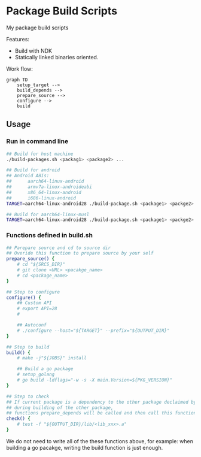 # Package Build Scripts

My package build scripts

Features:

- Build with NDK
- Statically linked binaries oriented.

Work flow:

```mermaid
graph TD
    setup_target -->
    build_depends -->
    prepare_source -->
    configure -->
    build
```

## Usage

### Run in command line

```sh
## Build for host machine
./build-packages.sh <packag1> <package2> ...

## Build for android
## Android ABIs:
##      aarch64-linux-android
##      armv7a-linux-androideabi
##      x86_64-linux-android
##      i686-linux-android
TARGET=aarch64-linux-android28 ./build-package.sh <package1> <packge2> ...

## Build for aarch64-linux-musl
TARGET=aarch64-linux-android28 ./build-package.sh <package1> <packge2> ...

```

### Functions defined in build.sh

```sh
## Parepare source and cd to source dir
## Overide this function to prepare source by your self
prepare_source() {
    # cd "${SRCS_DIR}"
    # git clone <URL> <pacakge_name>
    # cd <package_name>
}
```

```sh
## Step to configure
configure() {
    ## Custom API
    # export API=28
    #

    ## Autoconf
    # ./configure --host="${TARGET}" --prefix="${OUTPUT_DIR}"
}
```

```sh
## Step to build
build() {
    # make -j"${JOBS}" install

    ## Build a go package
    # setup_golang
    # go build -ldflags="-w -s -X main.Version=${PKG_VERSION}"
}
```

```sh
## Step to check
## If current package is a dependency to the other package declaimed by function 'depends',
## during building of the other package,
## functions prepare_depends will be called and then call this function to check if it is built.
check() {
    # test -f "${OUTPUT_DIR}/lib/<lib_xxx>.a"
}
```

We do not need to write all of the these functions above, for example: when building a go pacakge, writing the build function is just enough.
